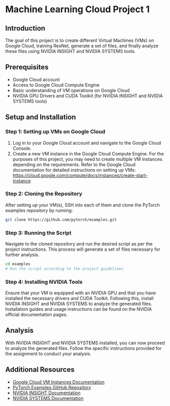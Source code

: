 
# Machine Learning Cloud Project 1

## Introduction

The goal of this project is to create different Virtual Machines (VMs) on Google Cloud, training ResNet, generate a set of files, and finally analyze these files using NVIDIA INSIGHT and NVIDIA SYSTEMS tools.

## Prerequisites

- Google Cloud account
- Access to Google Cloud Compute Engine
- Basic understanding of VM operations on Google Cloud
- NVIDIA GPU Drivers and CUDA Toolkit (for NVIDIA INSIGHT and NVIDIA SYSTEMS tools)

## Setup and Installation

### Step 1: Setting up VMs on Google Cloud

1. Log in to your Google Cloud account and navigate to the Google Cloud Console.
2. Create a new VM instance in the Google Cloud Compute Engine. For the purposes of this project, you may need to create multiple VM instances depending on the requirements. Refer to the Google Cloud documentation for detailed instructions on setting up VMs: https://cloud.google.com/compute/docs/instances/create-start-instance

### Step 2: Cloning the Repository

After setting up your VM(s), SSH into each of them and clone the PyTorch examples repository by running:

```bash
git clone https://github.com/pytorch/examples.git
```

### Step 3: Running the Script

Navigate to the cloned repository and run the desired script as per the project instructions. This process will generate a set of files necessary for further analysis.

```bash
cd examples
# Run the script according to the project guidelines
```

### Step 4: Installing NVIDIA Tools

Ensure that your VM is equipped with an NVIDIA GPU and that you have installed the necessary drivers and CUDA Toolkit. Following this, install NVIDIA INSIGHT and NVIDIA SYSTEMS to analyze the generated files. Installation guides and usage instructions can be found on the NVIDIA official documentation pages.

## Analysis

With NVIDIA INSIGHT and NVIDIA SYSTEMS installed, you can now proceed to analyze the generated files. Follow the specific instructions provided for the assignment to conduct your analysis.

## Additional Resources

- [Google Cloud VM Instances Documentation](https://cloud.google.com/compute/docs/instances)
- [PyTorch Examples GitHub Repository](https://github.com/pytorch/examples)
- [NVIDIA INSIGHT Documentation](https://developer.nvidia.com/insight)
- [NVIDIA SYSTEMS Documentation](https://developer.nvidia.com/systems)
